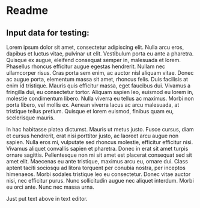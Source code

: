 #  Readme

## Input data for testing: 

Lorem ipsum dolor sit amet, consectetur adipiscing elit. Nulla arcu eros, dapibus et luctus vitae, pulvinar ut elit. Vestibulum porta eu ante a pharetra. Quisque ex augue, eleifend consequat semper in, malesuada et lorem. Phasellus rhoncus efficitur augue egestas hendrerit. Nullam nec ullamcorper risus. Cras porta sem enim, ac auctor nisl aliquam vitae. Donec ac augue porta, elementum massa sit amet, rhoncus felis. Duis facilisis at enim id tristique. Mauris quis efficitur massa, eget faucibus dui. Vivamus a fringilla dui, eu consectetur tortor. Aliquam sapien leo, euismod eu lorem in, molestie condimentum libero. Nulla viverra eu tellus ac maximus. Morbi non porta libero, vel mollis ex. Aenean viverra lacus ac arcu malesuada, at tristique tellus pretium. Quisque et lorem euismod, finibus quam eu, scelerisque mauris.

In hac habitasse platea dictumst. Mauris ut metus justo. Fusce cursus, diam et cursus hendrerit, erat nisi porttitor justo, ac laoreet arcu augue non sapien. Nulla eros mi, vulputate sed rhoncus molestie, efficitur efficitur nisi. Vivamus aliquet convallis sapien et pharetra. Donec in erat sit amet turpis ornare sagittis. Pellentesque non mi sit amet est placerat consequat sed sit amet elit. Maecenas eu ante tristique, maximus arcu eu, ornare dui. Class aptent taciti sociosqu ad litora torquent per conubia nostra, per inceptos himenaeos. Morbi sodales tristique leo eu consectetur. Donec vitae auctor nisi, nec efficitur purus. Nunc sollicitudin augue nec aliquet interdum. Morbi eu orci ante. Nunc nec massa urna.

Just put text above in text editor. 
